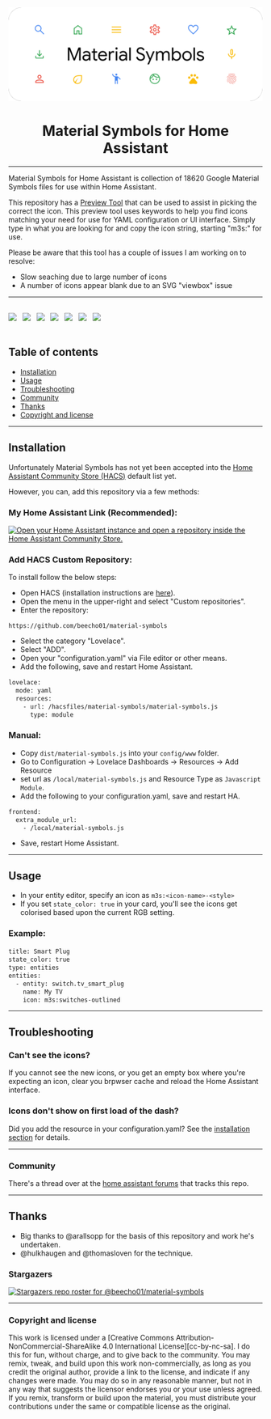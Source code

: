 <div align="center">
    <img src="https://github.com/beecho01/material-symbols/blob/main/docs/build/tester/images/Screenshot%202023-08-04%20202906.png">
     <h1 align="center">Material Symbols for Home Assistant</h1>
</div>

---

Material Symbols for Home Assistant is collection of 18620 Google Material Symbols files for use within Home Assistant.

This repository has a [Preview Tool](https://beecho01.github.io/material-symbols/docs/build/tester/iconfinder.html) that can be used to assist in picking the correct the icon. This preview tool uses keywords to help you find icons matching your need for use for YAML configuration or UI interface. Simply type in what you are looking for and copy the icon string, starting "m3s:" for use.

Please be aware that this tool has a couple of issues I am working on to resolve:
- Slow seaching due to large number of icons
- A number of icons appear blank due to an SVG "viewbox" issue

---

<div align="left">
  <br>
  <img src="https://img.shields.io/badge/built_for-Home_Assistant-47BFF5?style=for-the-badge"> &nbsp
  <a href="http://creativecommons.org/licenses/by-nc-sa/4.0/"><img src="https://img.shields.io/badge/license-CC--BY--NC--SA--4.0-lightgrey?style=for-the-badge"></a> &nbsp
  <img src="https://img.shields.io/github/downloads/beecho01/material-symbols/total?style=for-the-badge"> &nbsp
  <img src="https://img.shields.io/github/v/release/beecho01/material-symbols?style=for-the-badge"> &nbsp
  <img src="https://img.shields.io/github/size/beecho01/material-symbols/dist%2Fmaterial-symbols.js?style=for-the-badge"> &nbsp
  <img src="https://img.shields.io/github/last-commit/beecho01/material-symbols?style=for-the-badge"> &nbsp
  <img src="https://img.shields.io/github/issues-closed/beecho01/material-symbols/icon%20request?label=community%20requests&style=for-the-badge">
  <br>
  <br>
</div>

## Table of contents

- [Installation](#installation)
- [Usage](#Usage)
- [Troubleshooting](#Troubleshooting)
- [Community](#community)
- [Thanks](#thanks)
- [Copyright and license](#copyright-and-license)

---

## <a name="installation"></a>Installation

Unfortunately Material Symbols has not yet been accepted into the [Home Assistant Community Store (HACS)](https://hacs.xyz) default list yet.

However, you can, add this repository via a few methods:

### My Home Assistant Link (Recommended):
<a href="https://my.home-assistant.io/redirect/hacs_repository/?owner=beecho01&category=Lovelace&repository=material-symbols" target="_blank"><img src="https://my.home-assistant.io/badges/hacs_repository.svg" alt="Open your Home Assistant instance and open a repository inside the Home Assistant Community Store." /></a>

### Add HACS Custom Repository:
To install follow the below steps:

- Open HACS (installation instructions are [here](https://hacs.xyz/docs/installation/installation/)).
- Open the menu in the upper-right and select "Custom repositories".
- Enter the repository:
```
https://github.com/beecho01/material-symbols
```
- Select the category "Lovelace".
- Select "ADD".
- Open your "configuration.yaml" via File editor or other means.
- Add the following, save and restart Home Assistant.
```
lovelace:
  mode: yaml
  resources:
    - url: /hacsfiles/material-symbols/material-symbols.js
      type: module
```

### Manual:
- Copy `dist/material-symbols.js` into your `config/www` folder.
- Go to Configuration -> Lovelace Dashboards -> Resources -> Add Resource
- set url as `/local/material-symbols.js` and Resource Type as `Javascript Module`.
- Add the following to your configuration.yaml, save and restart HA.
```
frontend:
  extra_module_url:
    - /local/material-symbols.js
```
- Save, restart Home Assistant.

---

## <a name="Usage"></a>Usage
- In your entity editor, specify an icon as `m3s:<icon-name>-<style>`
- If you set `state_color: true` in your card, you'll see the icons get colorised based upon the current RGB setting.

### Example:

```
title: Smart Plug
state_color: true
type: entities
entities:
  - entity: switch.tv_smart_plug
    name: My TV
    icon: m3s:switches-outlined
```

---

## <a name="Troubleshooting"></a>Troubleshooting

### Can't see the icons?
If you cannot see the new icons, or you get an empty box where you're expecting an icon, clear you brpwser cache and reload the Home Assistant interface.

### Icons don't show on first load of the dash?
Did you add the resource in your configuration.yaml? See the [installation section](#installation) for details.

---

### <a name="community"></a>Community
There's a thread over at the [home assistant forums](https://community.home-assistant.io/) that tracks this repo.

---

## <a name="thanks"></a>Thanks
- Big thanks to @arallsopp for the basis of this repository and work he's undertaken.
- @hulkhaugen and @thomasloven for the technique.

### Stargazers
[![Stargazers repo roster for @beecho01/material-symbols](https://reporoster.com/stars/beecho01/material-symbols)](https://github.com/beecho01/material-symbols/stargazers)

---

### <a name="copyright-and-license"></a>Copyright and license

This work is licensed under a
[Creative Commons Attribution-NonCommercial-ShareAlike 4.0 International License][cc-by-nc-sa].
I do this for fun, without charge, and to give back to the community. You may remix, tweak, and build upon this work non-commercially, as long as you credit the original author, provide a link to the license, and indicate if any changes were made. You may do so in any reasonable manner, but not in any way that suggests the licensor endorses you or your use unless agreed. If you remix, transform or build upon the material, you must distribute your contributions under the same or compatible license as the original. 
